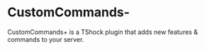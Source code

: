 # CustomCommands-
CustomCommands+ is a TShock plugin that adds new features &amp; commands to your server.
